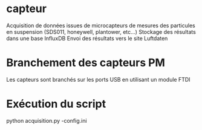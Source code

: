 # capteur

Acquisition de données issues de microcapteurs de mesures des particules en suspension (SDS011, honeywell, plantower, etc...)
Stockage des résultats dans une base InfluxDB
Envoi des résultats vers le site Luftdaten


# Branchement des capteurs PM
Les capteurs sont branchés sur les ports USB en utilisant un module FTDI


# Exécution du script

python acquisition.py -config.ini
